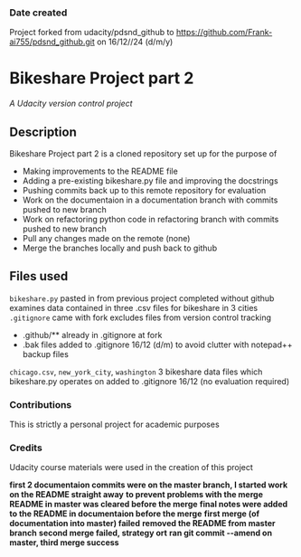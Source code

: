 ### Date created
Project forked from udacity/pdsnd_github to https://github.com/Frank-ai755/pdsnd_github.git on 16/12//24 (d/m/y)

# Bikeshare Project part 2
_A Udacity version control project_

## Description
Bikeshare Project part 2 is a cloned repository set up for the purpose of 

* Making improvements to the README file
* Adding a pre-existing bikeshare.py file and improving the docstrings
* Pushing commits back up to this remote repository for evaluation
* Work on the documentaion in a documentation branch with commits pushed to new branch  
* Work on refactoring python code in refactoring branch with commits pushed to new branch  
* Pull any changes made on the remote (none)
* Merge the branches locally and push back to github

## Files used
`bikeshare.py` pasted in from previous project completed without github examines data contained in three .csv files for bikeshare in 3 cities
`.gitignore` came with fork excludes files from version control tracking

* .github/** already in .gitignore at fork
* .bak files added to .gitignore 16/12 (d/m) to avoid clutter with notepad++ backup files

`chicago.csv`, `new_york_city`, `washington` 3 bikeshare data files which bikeshare.py operates on added to .gitignore 16/12 (no evaluation required)

### Contributions
This is strictly a personal project for academic purposes

### Credits
Udacity course materials were used in the creation of this project

**first 2 documentaion commits were on the master branch, I started work on the README straight away**
**to prevent problems with the merge README in master was cleared before the merge**
**final notes were added to the README in documentaion before the merge**
**first merge (of documentation into master) failed**
**removed the README from master branch**
**second merge failed, strategy ort**
**ran git commit --amend on master, third merge success**


